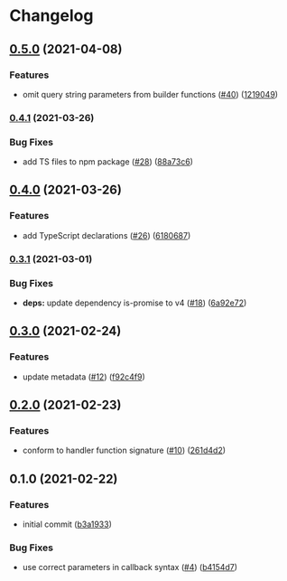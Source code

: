 # Changelog

## [0.5.0](https://www.github.com/netlify/functions-js/compare/v0.4.1...v0.5.0) (2021-04-08)


### Features

* omit query string parameters from builder functions ([#40](https://www.github.com/netlify/functions-js/issues/40)) ([1219049](https://www.github.com/netlify/functions-js/commit/1219049a003acb693c5e93591a5d78ad678974a1))

### [0.4.1](https://www.github.com/netlify/functions-js/compare/v0.4.0...v0.4.1) (2021-03-26)


### Bug Fixes

* add TS files to npm package ([#28](https://www.github.com/netlify/functions-js/issues/28)) ([88a73c6](https://www.github.com/netlify/functions-js/commit/88a73c670fac3ef2449f9bed5604d394e1ecec07))

## [0.4.0](https://www.github.com/netlify/functions-js/compare/v0.3.1...v0.4.0) (2021-03-26)


### Features

* add TypeScript declarations ([#26](https://www.github.com/netlify/functions-js/issues/26)) ([6180687](https://www.github.com/netlify/functions-js/commit/618068784662782257d9d814c18cd3332e1b5fe7))

### [0.3.1](https://www.github.com/netlify/functions-js/compare/v0.3.0...v0.3.1) (2021-03-01)


### Bug Fixes

* **deps:** update dependency is-promise to v4 ([#18](https://www.github.com/netlify/functions-js/issues/18)) ([6a92e72](https://www.github.com/netlify/functions-js/commit/6a92e72a68b69d99131abd1d19fa6c9e8ab14bf3))

## [0.3.0](https://www.github.com/netlify/functions-js/compare/v0.2.0...v0.3.0) (2021-02-24)


### Features

* update metadata ([#12](https://www.github.com/netlify/functions-js/issues/12)) ([f92c4f9](https://github.com/netlify/functions-js/commit/f92c4f9cc89ba496c8b19dafe4ee0ebcc133dad7))

## [0.2.0](https://www.github.com/netlify/functions-js/compare/v0.1.0...v0.2.0) (2021-02-23)


### Features

* conform to handler function signature ([#10](https://www.github.com/netlify/functions-js/issues/10)) ([261d4d2](https://www.github.com/netlify/functions-js/commit/261d4d25b410f29c060f666d38153a822832dccd))

## 0.1.0 (2021-02-22)


### Features

* initial commit ([b3a1933](https://www.github.com/netlify/functions-js/commit/b3a193372ee0dfdaa769ab4ec48f83fa980aa559))


### Bug Fixes

* use correct parameters in callback syntax ([#4](https://www.github.com/netlify/functions-js/issues/4)) ([b4154d7](https://www.github.com/netlify/functions-js/commit/b4154d76ac84c3a41756b88ee72bf1bfb985664a))
